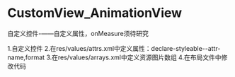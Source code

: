 # CustomView_AnimationView
自定义控件-——自定义属性，onMeasure须待研究

1.自定义控件
2.在res/values/attrs.xml中定义属性：declare-styleable--attr-name,format
3.在res/values/arrays.xml中定义资源图片数组
4.在布局文件中修改代码
